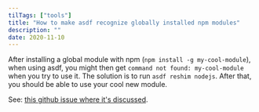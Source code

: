 ```yaml
---
tilTags: ["tools"]
title: "How to make asdf recognize globally installed npm modules"
description: ""
date: 2020-11-10
---
```


After installing a global module with npm (`npm install -g my-cool-module`), when using asdf, you might then get `command not found: my-cool-module` when you try to use it. The solution is to run `asdf reshim nodejs`. After that, you should be able to use your cool new module. 

See: [this github issue where it's discussed](https://github.com/asdf-vm/asdf-nodejs/issues/20). 